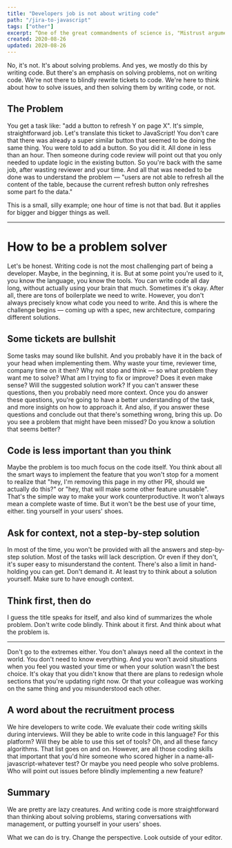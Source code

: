 ```yaml
---
title: "Developers job is not about writing code"
path: "/jira-to-javascript"
tags: ["other"]
excerpt: “One of the great commandments of science is, "Mistrust arguments from authority." Too many such arguments have proved too painfully wrong. Authorities must prove their contentions like everybody else.” ~ Carl Sagan
created: 2020-08-26
updated: 2020-08-26
---
```


No, it's not. It's about solving problems. And yes, we mostly do this by writing code. But there's an emphasis on solving problems, not on writing code. We're not there to blindly rewrite tickets to code. We're here to think about how to solve issues, and then solving them by writing code, or not.

## The Problem

You get a task like: "add a button to refresh Y on page X". It's simple, straightforward job. Let's translate this ticket to JavaScript! You don't care that there was already a super similar button that seemed to be doing the same thing. You were told to add a button. So you did it. All done in less than an hour. Then someone during code review will point out that you only needed to update logic in the existing button. So you're back with the same job, after wasting reviewer and your time.
And all that was needed to be done was to understand the problem — "users are not able to refresh all the content of the table, because the current refresh button only refreshes some part fo the data."

This is a small, silly example; one hour of time is not that bad. But it applies for bigger and bigger things as well.

---

# How to be a problem solver

Let's be honest. Writing code is not the most challenging part of being a developer. Maybe, in the beginning, it is. But at some point you're used to it, you know the language, you know the tools. You can write code all day long, without actually using your brain that much. Sometimes it's okay. After all, there are tons of boilerplate we need to write. However, you don't always precisely know what code you need to write. And this is where the challenge begins — coming up with a spec, new architecture, comparing different solutions.

## Some tickets are bullshit

Some tasks may sound like bullshit. And you probably have it in the back of your head when implementing them. Why waste your time, reviewer time, company time on it then? Why not stop and think — so what problem they want me to solve? What am I trying to fix or improve? Does it even make sense? Will the suggested solution work? If you can't answer these questions, then you probably need more context. Once you do answer these questions, you're going to have a better understanding of the task, and more insights on how to approach it. And also, if you answer these questions and conclude out that there's something wrong, bring this up. Do you see a problem that might have been missed? Do you know a solution that seems better?

## Code is less important than you think

Maybe the problem is too much focus on the code itself. You think about all the smart ways to implement the feature that you won't stop for a moment to realize that "hey, I'm removing this page in my other PR, should we actually do this?" or "hey, that will make some other feature unusable". That's the simple way to make your work counterproductive. It won't always mean a complete waste of time. But it won't be the best use of your time, either.
ting yourself in your users' shoes.

## Ask for context, not a step-by-step solution

In most of the time, you won't be provided with all the answers and step-by-step solution. Most of the tasks will lack description. Or even if they don't, it's super easy to misunderstand the content. There's also a limit in hand-holding you can get. Don't demand it. At least try to think about a solution yourself. Make sure to have enough context.

## Think first, then do

I guess the title speaks for itself, and also kind of summarizes the whole problem. Don't write code blindly. Think about it first. And think about what the problem is.

---

Don't go to the extremes either. You don't always need all the context in the world. You don't need to know everything. And you won't avoid situations when you feel you wasted your time or when your solution wasn't the best choice. It's okay that you didn't know that there are plans to redesign whole sections that you're updating right now. Or that your colleague was working on the same thing and you misunderstood each other.

## A word about the recruitment process

We hire developers to write code. We evaluate their code writing skills during interviews. Will they be able to write code in this language? For this platform? Will they be able to use this set of tools? Oh, and all these fancy algorithms. That list goes on and on.
However, are all those coding skills that important that you'd hire someone who scored higher in a name-all-javascript-whatever test? Or maybe you need people who solve problems. Who will point out issues before blindly implementing a new feature?

## Summary

We are pretty are lazy creatures. And writing code is more straightforward than thinking about solving problems, staring conversations with management, or putting yourself in your users' shoes.

What we can do is try. Change the perspective. Look outside of your editor.
